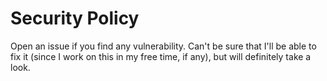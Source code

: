 # Security Policy
Open an issue if you find any vulnerability. Can't be sure that I'll be able to fix it (since I work on this in my free
time, if any), but will definitely take a look.
